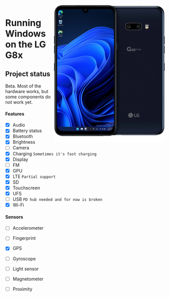 <img align="right" src="https://github.com/Icesito68/Port-Windows-11-Lg-G8x/blob/main/mh2lm.png" width="350" alt="Windows 11 Running On A Poco X3 Pro">


# Running Windows on the LG G8x

## Project status

Beta. Most of the hardware works, but some components do not work yet.

#### Features

- [x] Audio
- [x] Battery status
- [x] Bluetooth
- [x] Brightness
- [ ] Camera
- [x] Charging ```Sometimes it's fast charging```
- [x] Display
- [ ] FM
- [x] GPU
- [x] LTE ```Partial support```
- [x] SD
- [x] Touchscreen
- [x] UFS
- [ ] USB ```PD hub needed and for now is broken```
- [x] Wi-Fi

#### Sensors
- [ ] Accelerometer
- [ ] Fingerprint
- [x] GPS
- [ ] Gyroscope
- [ ] Light sensor
- [ ] Magnetometer
- [ ] Proximity

